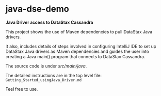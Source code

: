 # java-dse-demo
**Java Driver access to DataStax Cassandra**

This project shows the use of Maven dependencies to pull DataStax Java drivers.

It also, includes details of steps involved in configuring IntelliJ IDE to set up 
DataStax Java drivers as Maven dependencies and guides the user into creating a
Java main() program that connects to DataStax Cassandra.

The source code is under _src/main/java_.

The detailed instructions are in the top level file: `Getting_Started_usingJava_Driver.md`

Feel free to use.
